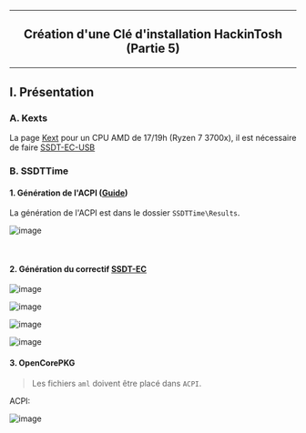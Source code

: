 --------------------------------------------------------------------------------------------------------------------------
## <p align='center'> Création d'une Clé d'installation HackinTosh (Partie 5) </p>

--------------------------------------------------------------------------------------------------------------------------
## I. Présentation
### A. Kexts
La page [Kext](https://dortania.github.io/OpenCore-Install-Guide/ktext.html#desktop) pour un CPU AMD de 17/19h (Ryzen 7 3700x), il est nécessaire de faire [SSDT-EC-USB](https://dortania.github.io/Getting-Started-With-ACPI/Universal/ec-fix.html)

### B. SSDTTime
#### 1. Génération de l'ACPI ([Guide](https://dortania.github.io/Getting-Started-With-ACPI/ssdt-methods/ssdt-easy.html))
La génération de l'ACPI est dans le dossier `SSDTTime\Results`.

![image](https://github.com/user-attachments/assets/7b1503dc-9b06-46fe-b8ef-cbbf55212099)

<br />

#### 2. Génération du correctif [SSDT-EC](https://dortania.github.io/Getting-Started-With-ACPI/Universal/ec-methods/ssdttime.html)

![image](https://github.com/user-attachments/assets/7d189d10-e5d2-4895-8881-194b8017a191)

![image](https://github.com/user-attachments/assets/17b539d7-3130-4b97-9b6d-b0bb7e2c6beb)

![image](https://github.com/user-attachments/assets/d2f7997c-95bb-480e-855d-917c8a710e2e)

![image](https://github.com/user-attachments/assets/2eab20db-ed41-4ff6-8b6b-7dff73d22f20)

#### 3. OpenCorePKG
> Les fichiers `aml` doivent être placé dans `ACPI`.

ACPI:

![image](https://github.com/user-attachments/assets/de1595c9-d10e-48bd-bda0-aa3b64626dff)
